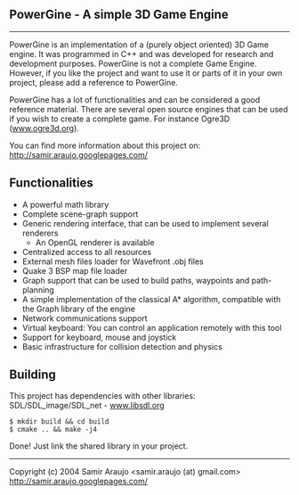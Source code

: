 
## PowerGine - A simple 3D Game Engine
---------

PowerGine is an implementation of a (purely object oriented)
3D Game engine. It was programmed in C++ and was developed for
research and development purposes. PowerGine is not a
complete Game Engine. However, if you like the project and want 
to use it or parts of it in your own project, please add a 
reference to PowerGine.

PowerGine has a lot of functionalities and can be considered
a good reference material. There are several open source engines
that can be used if you wish to create a complete game.
For instance Ogre3D (www.ogre3d.org).

You can find more information about this project on:
http://samir.araujo.googlepages.com/

Functionalities
---------------

- A powerful math library
- Complete scene-graph support
- Generic rendering interface, that can be used to implement several renderers
  - An OpenGL renderer is available
- Centralized access to all resources
- External mesh files loader for Wavefront .obj files
- Quake 3 BSP map file loader
- Graph support that can be used to build paths, waypoints and path-planning
- A simple implementation of the classical A* algorithm, compatible with the
  Graph library of the engine
- Network communications support
- Virtual keyboard: You can control an application remotely with this tool
- Support for keyboard, mouse and joystick
- Basic infrastructure for collision detection and physics

Building
--------

This project has dependencies with other libraries:
SDL/SDL_image/SDL_net - www.libsdl.org

```console
$ mkdir build && cd build
$ cmake .. && make -j4
```

Done! Just link the shared library in your project.

--------------------------------------------------------
Copyright (c) 2004 Samir Araujo <samir.araujo (at) gmail.com>
http://samir.araujo.googlepages.com/
